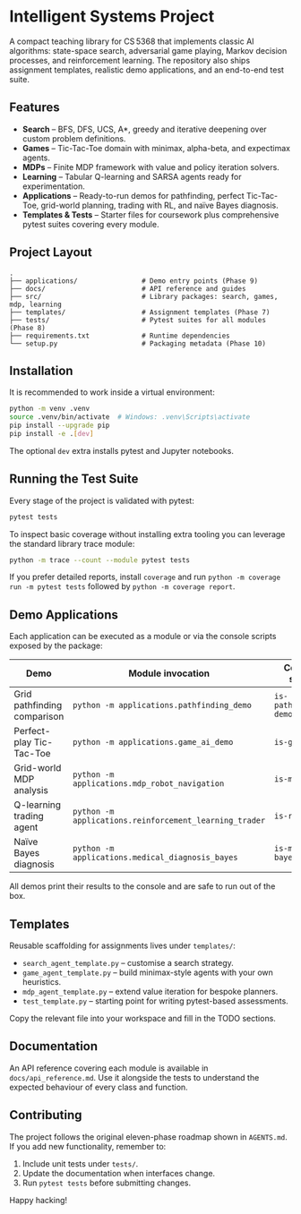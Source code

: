 # Intelligent Systems Project

A compact teaching library for CS 5368 that implements classic AI algorithms:
state-space search, adversarial game playing, Markov decision processes, and
reinforcement learning.  The repository also ships assignment templates,
realistic demo applications, and an end-to-end test suite.

## Features
- **Search** – BFS, DFS, UCS, A*, greedy and iterative deepening over custom
  problem definitions.
- **Games** – Tic-Tac-Toe domain with minimax, alpha-beta, and expectimax
  agents.
- **MDPs** – Finite MDP framework with value and policy iteration solvers.
- **Learning** – Tabular Q-learning and SARSA agents ready for experimentation.
- **Applications** – Ready-to-run demos for pathfinding, perfect Tic-Tac-Toe,
  grid-world planning, trading with RL, and naïve Bayes diagnosis.
- **Templates & Tests** – Starter files for coursework plus comprehensive
  pytest suites covering every module.

## Project Layout
```
.
├── applications/                # Demo entry points (Phase 9)
├── docs/                        # API reference and guides
├── src/                         # Library packages: search, games, mdp, learning
├── templates/                   # Assignment templates (Phase 7)
├── tests/                       # Pytest suites for all modules (Phase 8)
├── requirements.txt             # Runtime dependencies
└── setup.py                     # Packaging metadata (Phase 10)
```

## Installation
It is recommended to work inside a virtual environment:

```bash
python -m venv .venv
source .venv/bin/activate  # Windows: .venv\Scripts\activate
pip install --upgrade pip
pip install -e .[dev]
```

The optional `dev` extra installs pytest and Jupyter notebooks.

## Running the Test Suite
Every stage of the project is validated with pytest:

```bash
pytest tests
```

To inspect basic coverage without installing extra tooling you can leverage the
standard library trace module:

```bash
python -m trace --count --module pytest tests
```

If you prefer detailed reports, install `coverage` and run
`python -m coverage run -m pytest tests` followed by `python -m coverage report`.

## Demo Applications
Each application can be executed as a module or via the console scripts exposed
by the package:

| Demo | Module invocation | Console script |
|------|------------------|----------------|
| Grid pathfinding comparison | `python -m applications.pathfinding_demo` | `is-pathfinding-demo` |
| Perfect-play Tic-Tac-Toe | `python -m applications.game_ai_demo` | `is-game-demo` |
| Grid-world MDP analysis | `python -m applications.mdp_robot_navigation` | `is-mdp-demo` |
| Q-learning trading agent | `python -m applications.reinforcement_learning_trader` | `is-rl-trader` |
| Naïve Bayes diagnosis | `python -m applications.medical_diagnosis_bayes` | `is-medical-bayes` |

All demos print their results to the console and are safe to run out of the box.

## Templates
Reusable scaffolding for assignments lives under `templates/`:

- `search_agent_template.py` – customise a search strategy.
- `game_agent_template.py` – build minimax-style agents with your own heuristics.
- `mdp_agent_template.py` – extend value iteration for bespoke planners.
- `test_template.py` – starting point for writing pytest-based assessments.

Copy the relevant file into your workspace and fill in the TODO sections.

## Documentation
An API reference covering each module is available in `docs/api_reference.md`.
Use it alongside the tests to understand the expected behaviour of every class
and function.

## Contributing
The project follows the original eleven-phase roadmap shown in `AGENTS.md`.  If
you add new functionality, remember to:

1. Include unit tests under `tests/`.
2. Update the documentation when interfaces change.
3. Run `pytest tests` before submitting changes.

Happy hacking!
